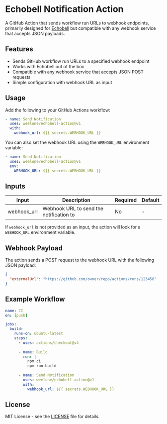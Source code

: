 # Echobell Notification Action

A GitHub Action that sends workflow run URLs to webhook endpoints, primarily designed for [Echobell](https://echobell.one) but compatible with any webhook service that accepts JSON payloads.

## Features

- Sends GitHub workflow run URLs to a specified webhook endpoint
- Works with Echobell out of the box
- Compatible with any webhook service that accepts JSON POST requests
- Simple configuration with webhook URL as input

## Usage

Add the following to your GitHub Actions workflow:

```yaml
- name: Send Notification
  uses: weelone/echobell-action@v1
  with:
    webhook_url: ${{ secrets.WEBHOOK_URL }}
```

You can also set the webhook URL using the `WEBHOOK_URL` environment variable:

```yaml
- name: Send Notification
  uses: weelone/echobell-action@v1
  env:
    WEBHOOK_URL: ${{ secrets.WEBHOOK_URL }}
```

## Inputs

| Input        | Description                           | Required | Default |
|--------------|---------------------------------------|----------|---------|
| webhook_url  | Webhook URL to send the notification to| No       | -       |

If `webhook_url` is not provided as an input, the action will look for a `WEBHOOK_URL` environment variable.

## Webhook Payload

The action sends a POST request to the webhook URL with the following JSON payload:

```json
{
  "externalUrl": "https://github.com/owner/repo/actions/runs/123456"
}
```

## Example Workflow

```yaml
name: CI
on: [push]

jobs:
  build:
    runs-on: ubuntu-latest
    steps:
      - uses: actions/checkout@v4
      
      - name: Build
        run: |
          npm ci
          npm run build
          
      - name: Send Notification
        uses: weelone/echobell-action@v1
        with:
          webhook_url: ${{ secrets.WEBHOOK_URL }}
```

## License

MIT License - see the [LICENSE](LICENSE) file for details.